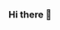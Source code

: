 ### Hi there 👋

<!--
**BigAlBrer/BigAlBrer** is a ✨ _special_ ✨ repository because its `README.md` (this file) appears on your GitHub profile.

- Previous coding experience: Coding club in middle school.
- Reasons for taking this class: Develop what coding I currently know, apply those skills to more challenging coding, learn more sophisticated coding.
- Other interests: Astronomy, anything outside, math, photography, random skills
- CompSci goals: become fairly fluent/understand several coding languages 

